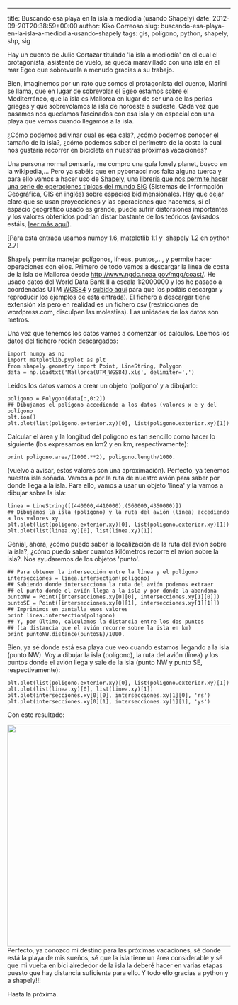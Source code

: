 ---
title: Buscando esa playa en la isla a mediodía (usando Shapely)
date: 2012-09-20T20:38:59+00:00
author: Kiko Correoso
slug: buscando-esa-playa-en-la-isla-a-mediodia-usando-shapely
tags: gis, polígono, python, shapely, shp, sig

Hay un cuento de Julio Cortazar titulado 'la isla a mediodía' en el cual el protagonista, asistente de vuelo, se queda maravillado con una isla en el mar Egeo que sobrevuela a menudo gracias a su trabajo.

Bien, imaginemos por un rato que somos el protagonista del cuento, Marini se llama, que en lugar de sobrevolar el Egeo estamos sobre el Mediterráneo, que la isla es Mallorca en lugar de ser una de las perlas griegas y que sobrevolamos la isla de noroeste a sudeste. Cada vez que pasamos nos quedamos fascinados con esa isla y en especial con una playa que vemos cuando llegamos a la isla.

¿Cómo podemos adivinar cual es esa cala?, ¿cómo podemos conocer el tamaño de la isla?, ¿cómo podemos saber el perímetro de la costa la cual nos gustaría recorrer en bicicleta en nuestras próximas vacaciones?

Una persona normal pensaría, me compro una guía lonely planet, busco en la wikipedia,... Pero ya sabéis que en pybonacci nos falta alguna tuerca y para ello vamos a hacer uso de [Shapely](https://github.com/Toblerity/Shapely), una [librería que nos permite hacer una serie de operaciones típicas del mundo SIG](http://toblerity.github.com/shapely/manual.html) (Sistemas de Información Geográfica, GIS en inglés) sobre espacios bidimensionales. Hay que dejar claro que se usan proyecciones y las operaciones que hacemos, si el espacio geográfico usado es grande, puede sufrir distorsiones importantes y los valores obtenidos podrían distar bastante de los teóricos (avisados estáis, [leer más aquí](http://www.slideshare.net/kikocorreoso/python-gis-mapping)).

[Para esta entrada usamos numpy 1.6, matplotlib 1.1 y  shapely 1.2 en python 2.7]

Shapely permite manejar polígonos, líneas, puntos,..., y permite hacer operaciones con ellos. Primero de todo vamos a descargar la línea de costa de la isla de Mallorca desde <http://www.ngdc.noaa.gov/mgg/coast/>. He usado datos del World Data Bank II a escala 1:2000000 y los he pasado a coordenadas UTM [WGS84](http://es.wikipedia.org/wiki/WGS84) y [subido aquí](http://pybonacci.org/wp-content/uploads/2012/09/mallorcautm_wgs84.xls) para que los podáis descargar y reproducir los ejemplos de esta entrada). El fichero a descargar tiene extensión xls pero en realidad es un fichero csv (restricciones de wordpress.com, disculpen las molestias). Las unidades de los datos son metros.

Una vez que tenemos los datos vamos a comenzar los cálculos. Leemos los datos del fichero recién descargados:

<pre><code class="language-python">import numpy as np
import matplotlib.pyplot as plt
from shapely.geometry import Point, LineString, Polygon
data = np.loadtxt('Mallorca(UTM_WGS84).xls', delimiter=',')</code></pre>

Leídos los datos vamos a crear un objeto 'polígono' y a dibujarlo:

<pre><code class="language-python">poligono = Polygon(data[:,0:2])
## Dibujamos el polígono accediendo a los datos (valores x e y del polígono
plt.ion()
plt.plot(list(poligono.exterior.xy)[0], list(poligono.exterior.xy)[1])</code></pre>

Calcular el área y la longitud del polígono es tan sencillo como hacer lo siguiente (los expresamos en km2 y en km, respectivamente):

<pre><code class="language-python">print poligono.area/(1000.**2), poligono.length/1000.</code></pre>

(vuelvo a avisar, estos valores son una aproximación). Perfecto, ya tenemos nuestra isla soñada. Vamos a por la ruta de nuestro avión para saber por donde llega a la isla. Para ello, vamos a usar un objeto 'línea' y la vamos a dibujar sobre la isla:

<pre><code class="language-python">linea = LineString([(440000,4410000),(560000,4350000)])
## Dibujamos la isla (polígono) y la ruta del avión (línea) accediendo a los valores xy
plt.plot(list(poligono.exterior.xy)[0], list(poligono.exterior.xy)[1])
plt.plot(list(linea.xy)[0], list(linea.xy)[1])</code></pre>

Genial, ahora, ¿cómo puedo saber la localización de la ruta del avión sobre la isla?, ¿cómo puedo saber cuantos kilómetros recorre el avión sobre la isla?. Nos ayudaremos de los objetos 'punto'.

<pre><code class="language-python">## Para obtener la intersección entre la línea y el polígono
intersecciones = linea.intersection(poligono)
## Sabiendo donde intersecciona la ruta del avión podemos extraer
## el punto donde el avión llega a la isla y por donde la abandona
puntoNW = Point([intersecciones.xy[0][0], intersecciones.xy[1][0]])
puntoSE = Point([intersecciones.xy[0][1], intersecciones.xy[1][1]])
## Imprimimos en pantalla esos valores
print linea.intersection(poligono)
## Y, por último, calculamos la distancia entre los dos puntos
## (La distancia que el avión recorre sobre la isla en km)
print puntoNW.distance(puntoSE)/1000.</code></pre>

Bien, ya sé donde está esa playa que veo cuando estamos llegando a la isla (punto NW). Voy a dibujar la isla (polígono), la ruta del avión (línea) y los puntos donde el avión llega y sale de la isla (punto NW y punto SE, respectivamente):

<pre><code class="language-python">plt.plot(list(poligono.exterior.xy)[0], list(poligono.exterior.xy)[1])
plt.plot(list(linea.xy)[0], list(linea.xy)[1])
plt.plot(intersecciones.xy[0][0], intersecciones.xy[1][0], 'rs')
plt.plot(intersecciones.xy[0][1], intersecciones.xy[1][1], 'ys')</code></pre>

Con este resultado:

[<img class="aligncenter size-full wp-image-879" title="ejemplo_shapely" src="http://pybonacci.org/wp-content/uploads/2012/09/ejemplo_shapely.png" alt="" width="700" height="500" srcset="https://pybonacci.es/wp-content/uploads/2012/09/ejemplo_shapely.png 800w, https://pybonacci.es/wp-content/uploads/2012/09/ejemplo_shapely-300x214.png 300w" sizes="(max-width: 700px) 100vw, 700px" />](http://pybonacci.org/wp-content/uploads/2012/09/ejemplo_shapely.png)Perfecto, ya conozco mi destino para las próximas vacaciones, sé donde está la playa de mis sueños, sé que la isla tiene un área considerable y sé que mi vuelta en bici alrededor de la isla la deberé hacer en varias etapas puesto que hay distancia suficiente para ello. Y todo ello gracias a python y a shapely!!!

Hasta la próxima.